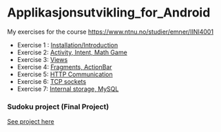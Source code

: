 # Applikasjonsutvikling_for_Android
My exercises for the course https://www.ntnu.no/studier/emner/IINI4001

* Exercise 1 : [Installation/Introduction](/exercise1)
* Exercise 2: [Activity, Intent, Math Game](/exercise2)
* Exercise 3: [Views](/exercise3)
* Exercise 4: [Fragments, ActionBar](/exercise4)
* Exercise 5: [HTTP Communication](/exercise5)
* Exercise 6: [TCP sockets](/exercise6)
* Exercise 7: [Internal storage, MySQL](/exercise7)


### Sudoku project (Final Project)
[See project here](https://github.com/ericyounger/NTNU-Courses_and_projects/tree/main/Projects/third-year/Android_Sudoku_app)
